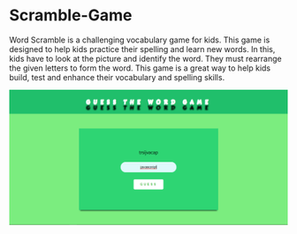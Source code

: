 # Scramble-Game

Word Scramble is a challenging vocabulary game for kids. This game is designed to help kids practice their spelling and learn new words. In this, kids have to look at the picture and identify the word. They must rearrange the given letters to form the word. This game is a great way to help kids build, test and enhance their vocabulary and spelling skills.

![alt text](/readme/album-art.png)
